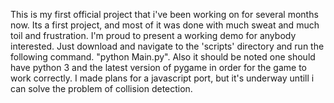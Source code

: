 This is my first official project that i've been working on for several months now. Its a first project, and most of it was done with much sweat
and much toil and frustration. I'm proud to present a working demo for anybody interested. Just download and navigate to the 'scripts' directory and run 
the following command. "python Main.py". Also it should be noted one should have python 3 and the latest version of pygame in order for the game to work 
correctly. I made plans for a javascript port, but it's underway untill i can solve the problem of collision detection.
